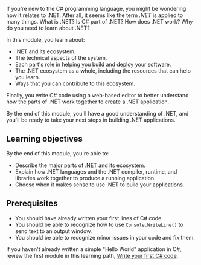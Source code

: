 If you're new to the C# programming language, you might be wondering how it relates to .NET. After all, it seems like the term *.NET* is applied to many things. What is .NET? Is C# part of .NET? How does .NET work? Why do you need to learn about .NET?

In this module, you learn about:

- .NET and its ecosystem.
- The technical aspects of the system.
- Each part's role in helping you build and deploy your software.
- The .NET ecosystem as a whole, including the resources that can help you learn.
- Ways that you can contribute to this ecosystem.

Finally, you write C# code using a web-based editor to better understand how the parts of .NET work together to create a .NET application.

By the end of this module, you'll have a good understanding of .NET, and you'll be ready to take your next steps in building .NET applications.

## Learning objectives

By the end of this module, you're able to:

- Describe the major parts of .NET and its ecosystem.
- Explain how .NET languages and the .NET compiler, runtime, and libraries work together to produce a running application.
- Choose when it makes sense to use .NET to build your applications.

## Prerequisites

- You should have already written your first lines of C# code.
- You should be able to recognize how to use `Console.WriteLine()` to send text to an output window.
- You should be able to recognize minor issues in your code and fix them.

If you haven't already written a simple "Hello World" application in C#, review the first module in this learning path, [Write your first C# code](/training/modules/csharp-write-first/?azure-portal=true).
